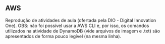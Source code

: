 
## AWS 

Reprodução de atividades de aula (ofertada pela DIO - Digital Innovation One).
OBS: não foi possível usar a AWS CLI e, por isso, os comandos utilizados na atividade de DynamoDB (vide arquivos de imagem e .txt) são apresentados de forma pouco legível (na mesma linha).  




